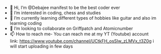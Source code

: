 - 👋 Hi, I’m @Debajee manifest to be the best coder ever
- 👀 I’m interested in coding, chess and studies
- 🌱 I’m currently learning different types of hobbies like guitar and also im learning coding
- 💞️ I’m looking to collaborate on Griffpatch and Atomicnumber
- 📫 How to reach me- You can reach me at my YT (Youtube) account link: https://www.youtube.com/channel/UCtkFH_osSlw_zLMVx_t3Z0g i will  start uploading in few days

<!---
Debajee/Debajee is a ✨ special ✨ repository because its `README.md` (this file) appears on your GitHub profile.
You can click the Preview link to take a look at your changes.
--->
